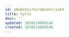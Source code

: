 ```yaml
---
id: p8wbk5sirkvrqbeaksrjx64
title: Cycle
desc: ''
updated: 1670214860148
created: 1670214860148
---
```

